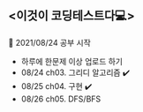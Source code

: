 
<**이것이 코딩테스트다💻**>    
-----------------------------
🌱 2021/08/24 공부 시작
- 하루에 한문제 이상 업로드 하기
- 08/24 ch03. 그리디 알고리즘 ✔️
- 08/25 ch04. 구현 ✔️
- 08/26 ch05. DFS/BFS
